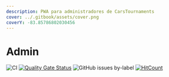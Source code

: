 ```yaml
---
description: PWA para administradores de CarsTournaments
cover: ../.gitbook/assets/cover.png
coverY: -83.85786802030456
---
```


# Admin

![CI](https://github.com/carsTournaments/admin/actions/workflows/ci.yml/badge.svg) [![Quality Gate Status](https://sonarcloud.io/api/project\_badges/measure?project=carsTournaments\_admin\&metric=alert\_status)](https://sonarcloud.io/summary/new\_code?id=carsTournaments\_admin) ![GitHub issues by-label](https://img.shields.io/github/issues/carstournaments/admin/bug?label=Bugs\&style=plastic) [![HitCount](https://hits.dwyl.com/carsTournaments/admin.svg?style=flat)](http://hits.dwyl.com/josexs/carsTournaments-admin)
